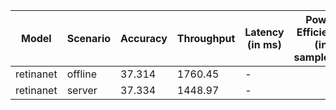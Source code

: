 | Model     | Scenario   |   Accuracy |   Throughput | Latency (in ms)   | Power Efficiency (in samples/J)   | TEST01   |
|-----------|------------|------------|--------------|-------------------|-----------------------------------|----------|
| retinanet | offline    |     37.314 |      1760.45 | -                 |                                   | passed   |
| retinanet | server     |     37.334 |      1448.97 | -                 |                                   | passed   |